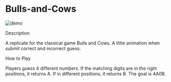 # Bulls-and-Cows
![demo](https://user-images.githubusercontent.com/55652178/148023066-389f0524-cfe5-45d7-845f-d622b88ce8f9.gif)

Description

A replicate for the classical game Bulls and Cows. A little animation when submit correct and incorrect guess.

How to Play

Players guess 4 different numbers. If the matching digits are in the right positions, it returns A. If in different positions, it returns B. The goal is 4A0B.
